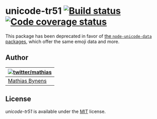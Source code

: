 # unicode-tr51 [![Build status](https://travis-ci.org/mathiasbynens/unicode-tr51.svg?branch=master)](https://travis-ci.org/mathiasbynens/unicode-tr51) [![Code coverage status](http://img.shields.io/coveralls/mathiasbynens/unicode-tr51/master.svg)](https://coveralls.io/r/mathiasbynens/unicode-tr51)

This package has been deprecated in favor of [the `node-unicode-data` packages](https://github.com/mathiasbynens/node-unicode-data#readme), which offer the same emoji data and more.

## Author

| [![twitter/mathias](https://gravatar.com/avatar/24e08a9ea84deb17ae121074d0f17125?s=70)](https://twitter.com/mathias "Follow @mathias on Twitter") |
|---|
| [Mathias Bynens](https://mathiasbynens.be/) |

## License

_unicode-tr51_ is available under the [MIT](https://mths.be/mit) license.
